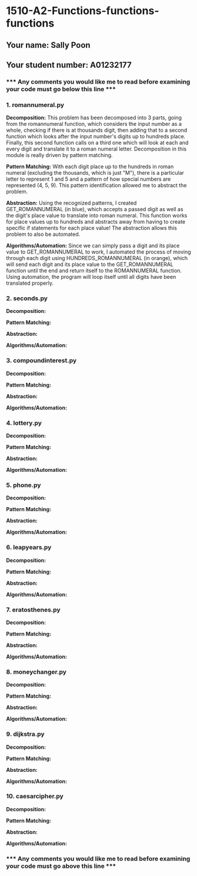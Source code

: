 # 1510-A2-Functions-functions-functions

## Your name: Sally Poon

## Your student number: A01232177

### *** Any comments you would like me to read before examining your code must go below this line ***

### 1. romannumeral.py
**Decomposition:** This problem has been decomposed into 3 parts, going from the romannumeral function, which considers 
the input number as a whole, checking if there is at thousands digit, then adding that to a second function which 
looks after the input number's digits up to hundreds place. Finally, this second function calls on a third one which
will look at each and every digit and translate it to a roman numeral letter. Decomposition in this module is really
driven by pattern matching.

**Pattern Matching:** With each digit place up to the hundreds in roman numeral (excluding the thousands, which is just 
"M"), there is a particular letter to represent 1 and 5 and a pattern of how special numbers are represented (4, 5, 9). 
This pattern identification allowed me to abstract the problem.

**Abstraction:** Using the recognized patterns, I created GET_ROMANNUMERAL (in blue), which accepts a passed digit as
well as the digit's place value to translate into roman numeral. This function works for place values up to hundreds and
abstracts away from having to create specific if statements for each place value! The abstraction allows this problem to
also be automated.

**Algorithms/Automation:** Since we can simply pass a digit and its place value to GET_ROMANNUMERAL to work, I automated
the process of moving through each digit using HUNDREDS_ROMANNUMERAL (in orange), which will send each digit and its 
place value to the GET_ROMANNUMERAL function until the end and return itself to the ROMANNUMERAL function. Using
automation, the program will loop itself until all digits have been translated properly.

### 2. seconds.py
**Decomposition:**

**Pattern Matching:**

**Abstraction:**

**Algorithms/Automation:**

### 3. compoundinterest.py
**Decomposition:**

**Pattern Matching:**

**Abstraction:**

**Algorithms/Automation:**

### 4. lottery.py
**Decomposition:**

**Pattern Matching:**

**Abstraction:**

**Algorithms/Automation:**

### 5. phone.py
**Decomposition:**

**Pattern Matching:**

**Abstraction:**

**Algorithms/Automation:**

### 6. leapyears.py
**Decomposition:**

**Pattern Matching:**

**Abstraction:**

**Algorithms/Automation:**

### 7. eratosthenes.py
**Decomposition:**

**Pattern Matching:**

**Abstraction:**

**Algorithms/Automation:**

### 8. moneychanger.py
**Decomposition:**

**Pattern Matching:**

**Abstraction:**

**Algorithms/Automation:**

### 9. dijkstra.py
**Decomposition:**

**Pattern Matching:**

**Abstraction:**

**Algorithms/Automation:**

### 10. caesarcipher.py
**Decomposition:**

**Pattern Matching:**

**Abstraction:**

**Algorithms/Automation:**

### *** Any comments you would like me to read before examining your code must go above this line ***
